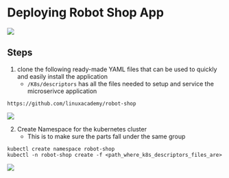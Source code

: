 # Deploying Robot Shop App

<img src="https://user-images.githubusercontent.com/6856382/221486726-3bb3c8b9-77c3-49d6-8627-f369ed2ec7cf.png">

## Steps

1. clone the following ready-made YAML files that can be used to quickly and easily install the application
    - `/K8s/descriptors` has all the files needed to setup and service the microserivce application

```
https://github.com/linuxacademy/robot-shop
```

<img src="https://user-images.githubusercontent.com/6856382/221770601-01d1ddaa-edec-46c9-aa71-bb1e845b4036.png">


2. Create Namespace for the kubernetes cluster
    - This is to make sure the parts fall under the same group

```
kubectl create namespace robot-shop
kubectl -n robot-shop create -f <path_where_k8s_descriptors_files_are>
```

<img src="https://user-images.githubusercontent.com/6856382/221775203-6754f7cd-872c-40cc-917a-8c6f64ef1c3e.png">

#